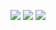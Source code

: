 ![](https://github.com/gustavogravagna/clone-freecodecamp-ReactJs/blob/main/thumb.png)
![](https://github.com/gustavogravagna/clone-freecodecamp-ReactJs/blob/main/thumbn2.png)
![](https://github.com/gustavogravagna/clone-freecodecamp-ReactJs/blob/main/thumbn3.png)


